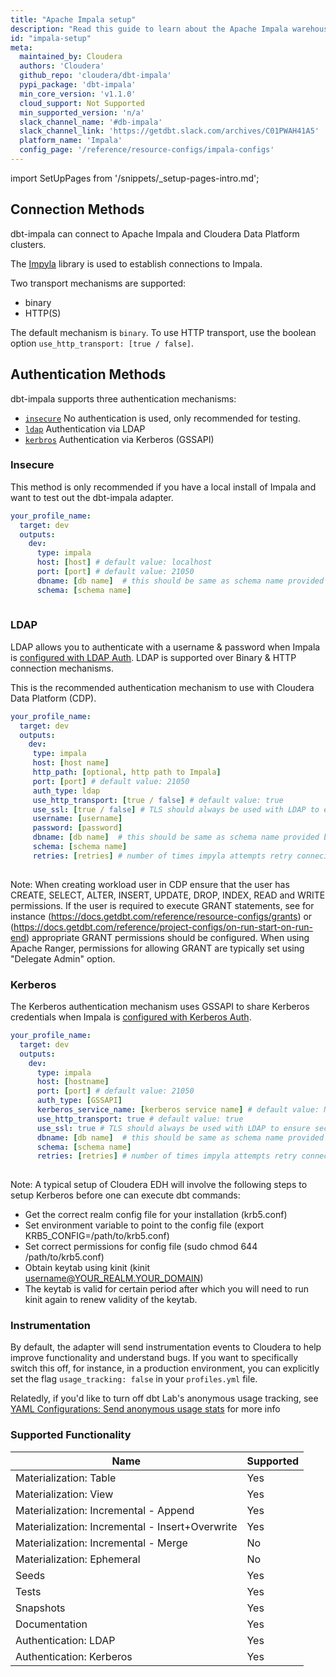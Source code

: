 ```yaml
---
title: "Apache Impala setup"
description: "Read this guide to learn about the Apache Impala warehouse setup in dbt."
id: "impala-setup"
meta:
  maintained_by: Cloudera
  authors: 'Cloudera'
  github_repo: 'cloudera/dbt-impala'
  pypi_package: 'dbt-impala'
  min_core_version: 'v1.1.0'
  cloud_support: Not Supported
  min_supported_version: 'n/a'
  slack_channel_name: '#db-impala'
  slack_channel_link: 'https://getdbt.slack.com/archives/C01PWAH41A5'
  platform_name: 'Impala'
  config_page: '/reference/resource-configs/impala-configs'
---
```


import SetUpPages from '/snippets/_setup-pages-intro.md';

<SetUpPages meta={frontMatter.meta} />


## Connection Methods

dbt-impala can connect to Apache Impala and Cloudera Data Platform clusters.

The [Impyla](https://github.com/cloudera/impyla/) library is used to establish connections to Impala.

Two transport mechanisms are supported:
- binary
- HTTP(S)

The default mechanism is `binary`. To use HTTP transport, use the boolean option `use_http_transport: [true / false]`.

## Authentication Methods

dbt-impala supports three authentication mechanisms:
- [`insecure`](#Insecure) No authentication is used, only recommended for testing.
- [`ldap`](#ldap) Authentication via LDAP
- [`kerbros`](#kerbros) Authentication via Kerberos (GSSAPI)

### Insecure

This method is only recommended if you have a local install of Impala and want to test out the dbt-impala adapter. 

<File name='~/.dbt/profiles.yml'>

```yaml
your_profile_name:
  target: dev
  outputs:
    dev:
      type: impala
      host: [host] # default value: localhost
      port: [port] # default value: 21050
      dbname: [db name]  # this should be same as schema name provided below, starting with 1.1.2 this parameter is optional
      schema: [schema name]
      
```

</File>

### LDAP

LDAP allows you to authenticate with a username & password when Impala is [configured with LDAP Auth](https://impala.apache.org/docs/build/html/topics/impala_ldap.html). LDAP is supported over Binary & HTTP connection mechanisms.

This is the recommended authentication mechanism to use with Cloudera Data Platform (CDP).

<File name='~/.dbt/profiles.yml'>

```yaml
your_profile_name:
  target: dev
  outputs:
    dev:
     type: impala
     host: [host name]
     http_path: [optional, http path to Impala]
     port: [port] # default value: 21050
     auth_type: ldap
     use_http_transport: [true / false] # default value: true
     use_ssl: [true / false] # TLS should always be used with LDAP to ensure secure transmission of credentials, default value: true
     username: [username]
     password: [password]
     dbname: [db name]  # this should be same as schema name provided below, starting with 1.1.2 this parameter is optional
     schema: [schema name]
     retries: [retries] # number of times impyla attempts retry conneciton to warehouse, default value: 3
  
```

</File>

Note: When creating workload user in CDP ensure that the user has CREATE, SELECT, ALTER, INSERT, UPDATE, DROP, INDEX, READ and WRITE permissions. If the user is required to execute GRANT statements, see for instance (https://docs.getdbt.com/reference/resource-configs/grants) or (https://docs.getdbt.com/reference/project-configs/on-run-start-on-run-end) appropriate GRANT permissions should be configured. When using Apache Ranger, permissions for allowing GRANT are typically set using "Delegate Admin" option. 

### Kerberos

The Kerberos authentication mechanism uses GSSAPI to share Kerberos credentials when Impala is [configured with Kerberos Auth](https://impala.apache.org/docs/build/html/topics/impala_kerberos.html).

<File name='~/.dbt/profiles.yml'>

```yaml
your_profile_name:
  target: dev
  outputs:
    dev:
      type: impala
      host: [hostname]
      port: [port] # default value: 21050
      auth_type: [GSSAPI]
      kerberos_service_name: [kerberos service name] # default value: None
      use_http_transport: true # default value: true
      use_ssl: true # TLS should always be used with LDAP to ensure secure transmission of credentials, default value: true
      dbname: [db name]  # this should be same as schema name provided below, starting with 1.1.2 this parameter is optional
      schema: [schema name]
      retries: [retries] # number of times impyla attempts retry conneciton to warehouse, default value: 3
  
```

</File>

Note: A typical setup of Cloudera EDH will involve the following steps to setup Kerberos before one can execute dbt commands:
- Get the correct realm config file for your installation (krb5.conf)
- Set environment variable to point to the config file (export KRB5_CONFIG=/path/to/krb5.conf)
- Set correct permissions for config file (sudo chmod 644 /path/to/krb5.conf)
- Obtain keytab using kinit (kinit username@YOUR_REALM.YOUR_DOMAIN)
- The keytab is valid for certain period after which you will need to run kinit again to renew validity of the keytab.

### Instrumentation

By default, the adapter will send instrumentation events to Cloudera to help improve functionality and understand bugs. If you want to specifically switch this off, for instance, in a production environment, you can explicitly set the flag `usage_tracking: false` in your `profiles.yml` file.

Relatedly, if you'd like to turn off dbt Lab's anonymous usage tracking, see [YAML Configurations: Send anonymous usage stats](https://docs.getdbt.com/reference/global-configs#send-anonymous-usage-stats) for more info

### Supported Functionality

| Name | Supported |
|------|-----------|
|Materialization: Table|Yes|
|Materialization: View|Yes|
|Materialization: Incremental - Append|Yes|
|Materialization: Incremental - Insert+Overwrite|Yes|
|Materialization: Incremental - Merge|No|
|Materialization: Ephemeral|No|
|Seeds|Yes|
|Tests|Yes|
|Snapshots|Yes|
|Documentation|Yes|
|Authentication: LDAP|Yes|
|Authentication: Kerberos|Yes|
